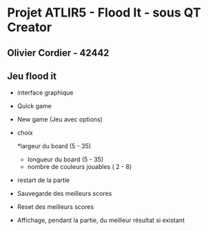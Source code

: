 #	Projet ATLIR5 - Flood It - sous QT Creator	
##	Olivier Cordier - 42442		
								
Jeu flood it
-------------

* interface graphique

* Quick game 

* New game (Jeu avec options)

* choix 

	*largeur du board (5 - 35)
	* longueur du board (5 - 35)
	* nombre de couleurs jouables ( 2 - 8)

* restart de la partie

* Sauvegarde des meilleurs scores 

* Reset des meilleurs scores 

* Affichage, pendant la partie, du meilleur résultat si existant





